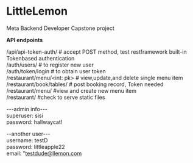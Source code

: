 # LittleLemon
Meta Backend Developer Capstone project<br>

**API endpoints**

/api/api-token-auth/ # accept POST method, test restframework built-in Tokenbased authentication<br>
/auth/users/  # to register new user <br>
/auth/token/login  # to obtain user token <br>
/restaurant/menu/<int: pk> # view,update,and delete single menu item <br>
/restaurant/book/tables/ # post booking record, Token needed <br>
/restaurant/menu/  #view and create new menu item <br>
/restaurant/ #check to serve static files <br>

---admin info--- <br>
superuser: sisi <br>
password: hallwaycat! <br>

--another user--- <br>
username: testD <br>
password: littleapple22 <br>
email: "testdude@llemon.com
